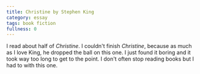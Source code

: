 ```yaml
---
title: Christine by Stephen King
category: essay
tags: book fiction
fullness: 0
---
```


I read about half of _Christine_. I couldn't finish _Christine_, because as much as I love King, he dropped the ball on this one. I just found it boring and it took way too long to get to the point. I don't often stop reading books but I had to with this one.


